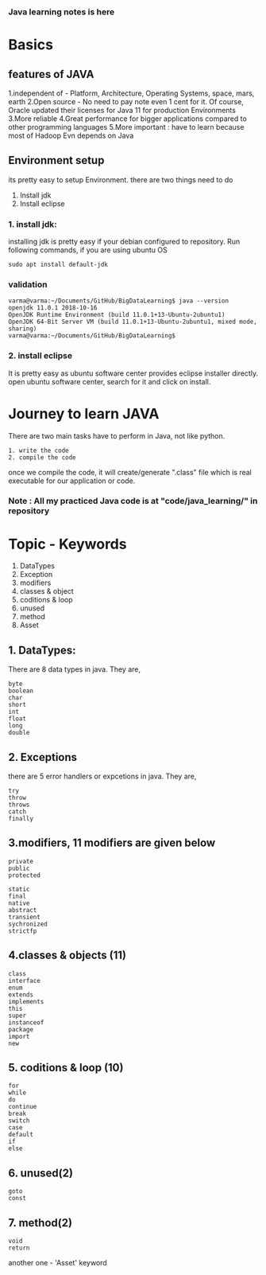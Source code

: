 ### Java learning notes is here

# Basics

## features of JAVA

1.independent of - Platform, Architecture, Operating Systems, space, mars, earth
2.Open source - No need to pay note even 1 cent for it. Of course, Oracle updated their licenses for Java 11 for production Environments
3.More reliable
4.Great performance for bigger applications compared to other programming languages
5.More important : have to learn because most of Hadoop Evn depends on Java

## Environment setup

its pretty easy to setup Environment. there are two things need to do

1. Install jdk
2. Install eclipse

### 1. install jdk:

installing jdk is pretty easy if your debian configured to repository. Run following commands, if you are using ubuntu OS

	sudo apt install default-jdk

### validation

	varma@varma:~/Documents/GitHub/BigDataLearning$ java --version
	openjdk 11.0.1 2018-10-16
	OpenJDK Runtime Environment (build 11.0.1+13-Ubuntu-2ubuntu1)
	OpenJDK 64-Bit Server VM (build 11.0.1+13-Ubuntu-2ubuntu1, mixed mode, sharing)
	varma@varma:~/Documents/GitHub/BigDataLearning$ 

### 2. install eclipse

It is pretty easy as ubuntu software center provides eclipse installer directly. open ubuntu software center, search for it and click on install. 

# Journey to learn JAVA

There are two main tasks have to perform in Java, not like python.

	1. write the code
	2. compile the code

once we compile the code, it will create/generate ".class" file which is real executable for our application or code.

### Note : All my practiced Java code is at "code/java_learning/" in repository


# Topic - Keywords

1. DataTypes
2. Exception
3. modifiers
4. classes & object
5. coditions & loop
6. unused
7. method
8. Asset

## 1. DataTypes:

There are 8 data types in java. They are,

	byte
	boolean
	char
	short
	int
	float
	long
	double
## 2. Exceptions

there are 5 error handlers or expcetions in java. They are,

	try
	throw
	throws
	catch
	finally

## 3.modifiers, 11 modifiers are given below
	private
	public
	protected
	
	static
	final
	native
	abstract
	transient
	sychronized
	strictfp

## 4.classes & objects (11)
	class
	interface
	enum
	extends
	implements
	this
	super
	instanceof
	package
	import
	new

## 5. coditions & loop (10)
	for
	while
	do
	continue
	break
	switch
	case
	default
	if
	else

## 6. unused(2)
	goto
	const

## 7. method(2)
	void
	return

another one - 'Asset' keyword